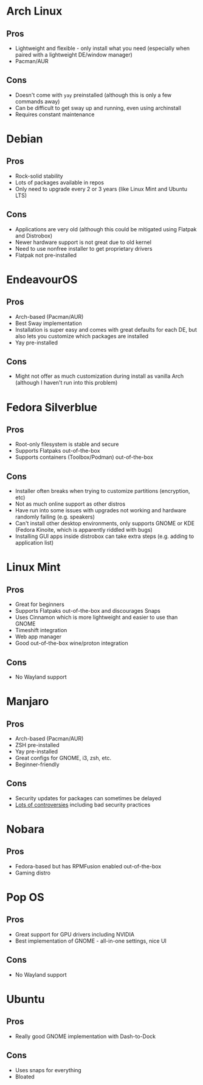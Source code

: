 # Arch Linux
## Pros
- Lightweight and flexible - only install what you need (especially when paired with a lightweight DE/window manager)
- Pacman/AUR

## Cons
- Doesn't come with `yay` preinstalled (although this is only a few commands away)
- Can be difficult to get sway up and running, even using archinstall
- Requires constant maintenance

# Debian
## Pros
- Rock-solid stability
- Lots of packages available in repos
- Only need to upgrade every 2 or 3 years (like Linux Mint and Ubuntu LTS)

## Cons
- Applications are very old (although this could be mitigated using Flatpak and Distrobox)
- Newer hardware support is not great due to old kernel
- Need to use nonfree installer to get proprietary drivers
- Flatpak not pre-installed

# EndeavourOS
## Pros
- Arch-based (Pacman/AUR)
- Best Sway implementation
- Installation is super easy and comes with great defaults for each DE, but also lets you customize which packages are installed
- Yay pre-installed

## Cons
- Might not offer as much customization during install as vanilla Arch (although I haven't run into this problem)

# Fedora Silverblue
## Pros
- Root-only filesystem is stable and secure
- Supports Flatpaks out-of-the-box
- Supports containers (Toolbox/Podman) out-of-the-box

## Cons
- Installer often breaks when trying to customize partitions (encryption, etc)
- Not as much online support as other distros
- Have run into some issues with upgrades not working and hardware randomly failing (e.g. speakers)
- Can't install other desktop environments, only supports GNOME or KDE (Fedora Kinoite, which is apparently riddled with bugs)
- Installing GUI apps inside distrobox can take extra steps (e.g. adding to application list)

# Linux Mint
## Pros
- Great for beginners
- Supports Flatpaks out-of-the-box and discourages Snaps
- Uses Cinnamon which is more lightweight and easier to use than GNOME
- Timeshift integration
- Web app manager
- Good out-of-the-box wine/proton integration

## Cons
- No Wayland support 

# Manjaro
## Pros
- Arch-based (Pacman/AUR)
- ZSH pre-installed
- Yay pre-installed
- Great configs for GNOME, i3, zsh, etc.
- Beginner-friendly

## Cons
- Security updates for packages can sometimes be delayed
- [Lots of controversies](https://manjarno.snorlax.sh/) including bad security practices

# Nobara
## Pros
- Fedora-based but has RPMFusion enabled out-of-the-box
- Gaming distro

# Pop OS
## Pros
- Great support for GPU drivers including NVIDIA
- Best implementation of GNOME - all-in-one settings, nice UI

## Cons
- No Wayland support

# Ubuntu
## Pros
- Really good GNOME implementation with Dash-to-Dock

## Cons
- Uses snaps for everything
- Bloated